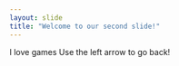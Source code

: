```yaml
---
layout: slide
title: "Welcome to our second slide!"
---
```

I love games
Use the left arrow to go back!
